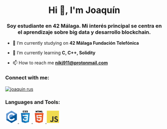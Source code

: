 
<h1 align="center">Hi 👋, I'm Joaquín</h1>
<h3 align="center">Soy estudiante en 42 Málaga. Mi interés principal se centra en el aprendizaje sobre big data y desarrollo blockchain.</h3>

- 🔭 I’m currently studying on **42 Málaga Fundación Telefónica**

- 🌱 I’m currently learning **C, C++, Solidity**

- 📫 How to reach me **nikj911@protonmail.com**

<h3 align="left">Connect with me:</h3>
<p align="left">
<a href="https://linkedin.com/in/joaquin rus" target="blank"><img align="center" src="https://raw.githubusercontent.com/rahuldkjain/github-profile-readme-generator/master/src/images/icons/Social/linked-in-alt.svg" alt="joaquin rus" height="30" width="40" /></a>
</p>

<h3 align="left">Languages and Tools:</h3>
<p align="left"> <a href="https://www.cprogramming.com/" target="_blank" rel="noreferrer"> <img src="https://raw.githubusercontent.com/devicons/devicon/master/icons/c/c-original.svg" alt="c" width="40" height="40"/> </a> <a href="https://www.w3schools.com/css/" target="_blank" rel="noreferrer"> <img src="https://raw.githubusercontent.com/devicons/devicon/master/icons/css3/css3-original-wordmark.svg" alt="css3" width="40" height="40"/> </a> <a href="https://www.w3.org/html/" target="_blank" rel="noreferrer"> <img src="https://raw.githubusercontent.com/devicons/devicon/master/icons/html5/html5-original-wordmark.svg" alt="html5" width="40" height="40"/> </a> <a href="https://developer.mozilla.org/en-US/docs/Web/JavaScript" target="_blank" rel="noreferrer"> <img src="https://raw.githubusercontent.com/devicons/devicon/master/icons/javascript/javascript-original.svg" alt="javascript" width="40" height="40"/> </a> </p>
